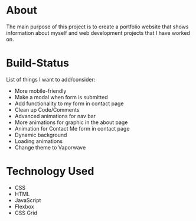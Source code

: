# About
The main purpose of this project is to create a portfolio website that shows information about myself and web development projects that I have worked on. 

# Build-Status
List of things I want to add/consider:
* More mobile-friendly
* Make a modal when form is submitted
* Add functionality to my form in contact page
* Clean up Code/Comments
* Advanced animations for nav bar
* More animations for graphic in the about page
* Animation for Contact Me form in contact page
* Dynamic background
* Loading animations
* Change theme to Vaporwave

# Technology Used
* CSS
* HTML
* JavaScript
* Flexbox
* CSS Grid
